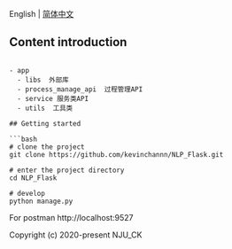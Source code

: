 English | [简体中文](./README.zh-CN.md)

## Content introduction

```

- app
  - libs  外部库
  - process_manage_api  过程管理API
  - service 服务类API
  - utils  工具类

```

```
## Getting started

```bash
# clone the project
git clone https://github.com/kevinchannn/NLP_Flask.git

# enter the project directory
cd NLP_Flask

# develop
python manage.py
```

For postman http://localhost:9527

Copyright (c) 2020-present NJU_CK

